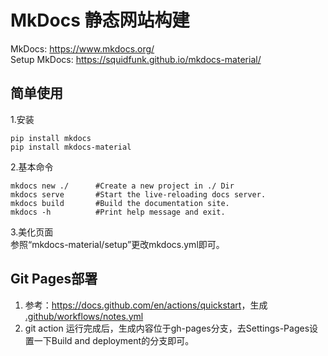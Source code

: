 # MkDocs 静态网站构建
MkDocs: <https://www.mkdocs.org/>    
Setup MkDocs: <https://squidfunk.github.io/mkdocs-material/> 


## 简单使用
1.安装
```
pip install mkdocs
pip install mkdocs-material
```
2.基本命令
```
mkdocs new ./      #Create a new project in ./ Dir
mkdocs serve       #Start the live-reloading docs server.
mkdocs build       #Build the documentation site.
mkdocs -h          #Print help message and exit.
```
3.美化页面  
参照“mkdocs-material/setup”更改mkdocs.yml即可。


## Git Pages部署
1. 参考：<https://docs.github.com/en/actions/quickstart>，生成 [.github/workflows/notes.yml](https://github.com/Jiarong-L/notes/blob/main/.github/workflows/notes.yml)
2. git action 运行完成后，生成内容位于gh-pages分支，去Settings-Pages设置一下Build and deployment的分支即可。


